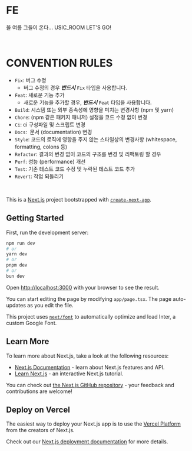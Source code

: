 # FE

올 여름 그들이 온다... USIC_ROOM LET'S GO!

<br/>

# CONVENTION RULES

- `Fix`: 버그 수정
  - 버그 수정의 경우 **_반드시_** `Fix` 타입을 사용합니다.
- `Feat`: 새로운 기능 추가
  - 새로운 기능을 추가할 경우, **_반드시_** `Feat` 타입을 사용합니다.
- `Build`: 시스템 또는 외부 종속성에 영향을 미치는 변경사항 (npm 및 yarn)
- `Chore`: (npm 같은 패키지 매니저) 설정을 코드 수정 없이 변경
- `Ci`: ci 구성파일 및 스크립트 변경
- `Docs`:  문서 (documentation) 변경
- `Style`: 코드의 로직에 영향을 주지 않는 스타일상의 변경사항 (whitespace, formatting, colons 등)
- `Refactor`: 결과의 변경 없이 코드의 구조를 변경 및 리팩토링 할 경우
- `Perf`: 성능 (performance) 개선
- `Test`: 기존 테스트 코드 수정 및 누락된 테스트 코드 추가
- `Revert`: 작업 되돌리기

<br/>

This is a [Next.js](https://nextjs.org/) project bootstrapped with [`create-next-app`](https://github.com/vercel/next.js/tree/canary/packages/create-next-app).

## Getting Started

First, run the development server:

```bash
npm run dev
# or
yarn dev
# or
pnpm dev
# or
bun dev
```

Open [http://localhost:3000](http://localhost:3000) with your browser to see the result.

You can start editing the page by modifying `app/page.tsx`. The page auto-updates as you edit the file.

This project uses [`next/font`](https://nextjs.org/docs/basic-features/font-optimization) to automatically optimize and load Inter, a custom Google Font.

## Learn More

To learn more about Next.js, take a look at the following resources:

- [Next.js Documentation](https://nextjs.org/docs) - learn about Next.js features and API.
- [Learn Next.js](https://nextjs.org/learn) - an interactive Next.js tutorial.

You can check out [the Next.js GitHub repository](https://github.com/vercel/next.js/) - your feedback and contributions are welcome!

## Deploy on Vercel

The easiest way to deploy your Next.js app is to use the [Vercel Platform](https://vercel.com/new?utm_medium=default-template&filter=next.js&utm_source=create-next-app&utm_campaign=create-next-app-readme) from the creators of Next.js.

Check out our [Next.js deployment documentation](https://nextjs.org/docs/deployment) for more details.
